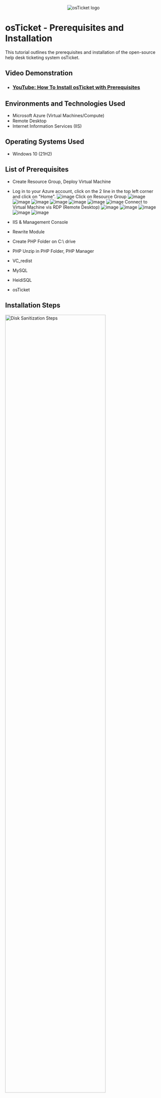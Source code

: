 <p align="center">
<img src="https://i.imgur.com/Clzj7Xs.png" alt="osTicket logo"/>
</p>

<h1>osTicket - Prerequisites and Installation</h1>
This tutorial outlines the prerequisites and installation of the open-source help desk ticketing system osTicket.<br />


<h2>Video Demonstration</h2>

- ### [YouTube: How To Install osTicket with Prerequisites](https://www.youtube.com)

<h2>Environments and Technologies Used</h2>

- Microsoft Azure (Virtual Machines/Compute)
- Remote Desktop
- Internet Information Services (IIS)

<h2>Operating Systems Used </h2>

- Windows 10</b> (21H2)

<h2>List of Prerequisites</h2>

- Create Resource Group, Deploy Virtual Machine
- Log in to your Azure account, click on the 2 line in the top left corner and click on "Home".
  ![image](https://github.com/user-attachments/assets/4658959f-388e-4c97-84f4-e1d323393b68)
  Click on Resource Group
![image](https://github.com/user-attachments/assets/91b5979c-7b81-44f0-bcef-d8bd11d5b2c4)
![image](https://github.com/user-attachments/assets/4d91db54-d29b-472d-ab3a-885a66ce24a4)
![image](https://github.com/user-attachments/assets/6d3d0f2d-1e0d-44c0-b9c9-58ee6d4cf046)
![image](https://github.com/user-attachments/assets/6dbb5228-7baf-4e02-b8e6-be79c9ba780c)
![image](https://github.com/user-attachments/assets/1ba1bef7-3f58-4dfd-be6e-60e44bf72927)
![image](https://github.com/user-attachments/assets/6c7662b3-3362-4992-aac0-33730177a9e4)
![image](https://github.com/user-attachments/assets/da969b47-d94f-49c2-a095-1ab0370cdd87)
Connect to Virtual Machine vis RDP (Remote Desktop)
![image](https://github.com/user-attachments/assets/d2ce6de9-9786-4764-9a46-186367a1d6b7)
![image](https://github.com/user-attachments/assets/d3f1937f-6f52-444f-8db8-28234c70cb42)
![image](https://github.com/user-attachments/assets/5ef55f91-f143-4105-a596-84f4948f9456)
![image](https://github.com/user-attachments/assets/338ad9f6-b47a-43fd-9991-9a761fb1db73)
![image](https://github.com/user-attachments/assets/1ed26a1b-4846-4a11-ac90-f0023b3e7cd9)

- IIS & Management Console
- Rewrite Module
- Create PHP Folder on C:\ drive
- PHP Unzip in PHP Folder, PHP Manager
- VC_redist
- MySQL
- HeidiSQL
- osTicket

<h2>Installation Steps</h2>

<p>
<img src="https://i.imgur.com/DJmEXEB.png" height="80%" width="80%" alt="Disk Sanitization Steps"/>
</p>
<p>
Lorem ipsum dolor sit amet, consectetur adipiscing elit, sed do eiusmod tempor incididunt ut labore et dolore magna aliqua. Ut enim ad minim veniam, quis nostrud exercitation ullamco laboris nisi ut aliquip ex ea commodo consequat. Duis aute irure dolor in reprehenderit in voluptate velit esse cillum dolore eu fugiat nulla pariatur.
</p>
<br />

<p>
<img src="https://i.imgur.com/DJmEXEB.png" height="80%" width="80%" alt="Disk Sanitization Steps"/>
</p>
<p>
Lorem ipsum dolor sit amet, consectetur adipiscing elit, sed do eiusmod tempor incididunt ut labore et dolore magna aliqua. Ut enim ad minim veniam, quis nostrud exercitation ullamco laboris nisi ut aliquip ex ea commodo consequat. Duis aute irure dolor in reprehenderit in voluptate velit esse cillum dolore eu fugiat nulla pariatur.
</p>
<br />

<p>
<img src="https://i.imgur.com/DJmEXEB.png" height="80%" width="80%" alt="Disk Sanitization Steps"/>
</p>
<p>
Lorem ipsum dolor sit amet, consectetur adipiscing elit, sed do eiusmod tempor incididunt ut labore et dolore magna aliqua. Ut enim ad minim veniam, quis nostrud exercitation ullamco laboris nisi ut aliquip ex ea commodo consequat. Duis aute irure dolor in reprehenderit in voluptate velit esse cillum dolore eu fugiat nulla pariatur.
</p>
<br />

